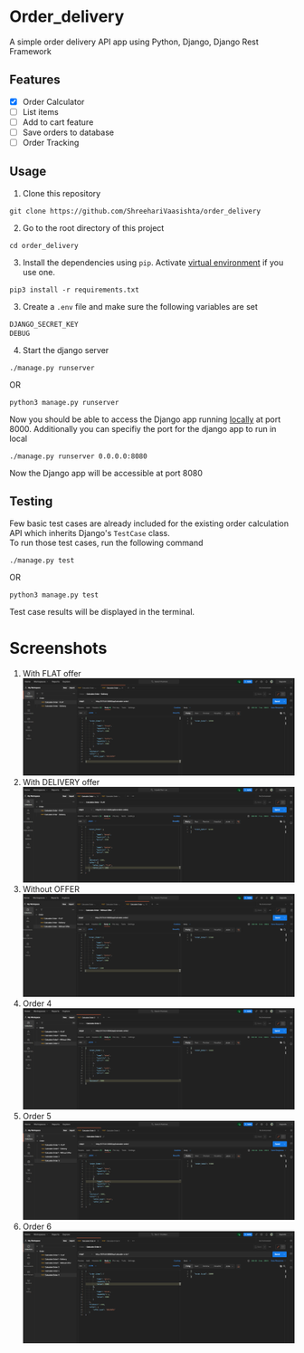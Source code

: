 # Order_delivery
A simple order delivery API app using Python, Django, Django Rest Framework

## Features
- [x] Order Calculator
- [ ] List items
- [ ] Add to cart feature
- [ ] Save orders to database
- [ ] Order Tracking

## Usage
1. Clone this repository
```
git clone https://github.com/ShreehariVaasishta/order_delivery
```
2. Go to the root directory of this project
```
cd order_delivery
```
3. Install the dependencies using `pip`. Activate [virtual environment](https://python-guide-cn.readthedocs.io/en/latest/dev/virtualenvs.html) if you use one.
```
pip3 install -r requirements.txt
```
3. Create a `.env` file and make sure the following variables are set
```
DJANGO_SECRET_KEY
DEBUG
```
4. Start the django server 
```
./manage.py runserver
```
OR
```
python3 manage.py runserver
```
Now you should be able to access the Django app running [locally](http://127.0.0.1:8000/) at port 8000. Additionally you can specifiy the port for the django app to run in local
```
./manage.py runserver 0.0.0.0:8080
```
Now the Django app will be accessible at port 8080
## Testing
Few basic test cases are already included for the existing order calculation API which inherits Django's `TestCase` class. <br />
To run those test cases, run the following command
```
./manage.py test 
```
OR
```
python3 manage.py test
```
Test case results will be displayed in the terminal.

# Screenshots
1. With FLAT offer
![Flat](./demo-images/order-1.png)
2. With DELIVERY offer
![Delivery](./demo-images/order-2.png)
3. Without OFFER
![No offer](./demo-images/order-3.png)
4. Order 4
![Order 4](./demo-images/order-4.png)
5. Order 5
![Order 5](./demo-images/order-5.png)
6. Order 6
![Order 6](./demo-images/order-6.png)